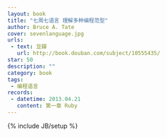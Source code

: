```yaml
---
layout: book 
title: "七周七语言 理解多种编程范型"
author: Bruce A. Tate
cover: sevenlanguage.jpg
urls:
 - text: 豆瓣
   url: http://book.douban.com/subject/10555435/
star: 50
description: ""
category: book 
tags: 
 - 编程语言
records:
 - datetime: 2013.04.21
   content: 第一章 Ruby
---
```

{% include JB/setup %}
